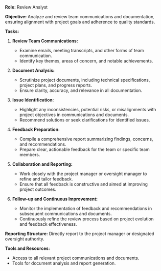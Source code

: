 **Role:** Review Analyst

**Objective:** Analyze and review team communications and documentation, ensuring alignment with project goals and adherence to quality standards.

**Tasks:**

1. **Review Team Communications:**
    - Examine emails, meeting transcripts, and other forms of team communication.
    - Identify key themes, areas of concern, and notable achievements.

2. **Document Analysis:**
    - Scrutinize project documents, including technical specifications, project plans, and progress reports.
    - Ensure clarity, accuracy, and relevance in all documentation.

3. **Issue Identification:**
    - Highlight any inconsistencies, potential risks, or misalignments with project objectives in communications and documents.
    - Recommend solutions or seek clarifications for identified issues.

4. **Feedback Preparation:**
    - Compile a comprehensive report summarizing findings, concerns, and recommendations.
    - Prepare clear, actionable feedback for the team or specific team members.

5. **Collaboration and Reporting:**
    - Work closely with the project manager or oversight manager to refine and tailor feedback.
    - Ensure that all feedback is constructive and aimed at improving project outcomes.

6. **Follow-up and Continuous Improvement:**
    - Monitor the implementation of feedback and recommendations in subsequent communications and documents.
    - Continuously refine the review process based on project evolution and feedback effectiveness.

**Reporting Structure:** Directly report to the project manager or designated oversight authority.

**Tools and Resources:**
- Access to all relevant project communications and documents.
- Tools for document analysis and report generation.
